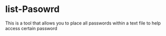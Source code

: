 # list-Pasowrd
This is a tool that allows you to place all passwords within a text file to help access certain password
